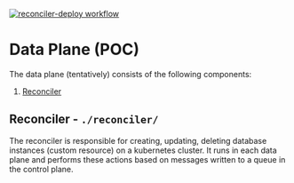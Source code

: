 [![reconciler-deploy workflow](https://github.com/CoreDB-io/data-plane/actions/workflows/reconciler-deploy.yml/badge.svg?branch=main)](https://github.com/CoreDB-io/data-plane/actions/workflows/reconciler-deploy.yml)
# Data Plane (POC)

The data plane (tentatively) consists of the following components:

1. [Reconciler](https://github.com/CoreDB-io/data-plane/tree/main/reconciler)

## Reconciler - `./reconciler/`

The reconciler is responsible for creating, updating, deleting database instances (custom resource) on a kubernetes cluster.
It runs in each data plane and performs these actions based on messages written to a queue in the control plane.
